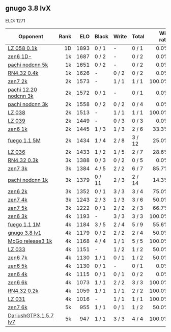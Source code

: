 ## gnugo 3.8 lvX ##

ELO: 1271

Opponent | Rank | ELO | Black | Write | Total | Win rate
---------|-----:|----:|-------|-------|-------|-------:
[LZ 058 0.1k](LZ%20058%200.1k.md) | 1D | 1893 | 0 / 1 | - | 0 / 1 | 0.0%
[zen6 1D-](zen6%201D-.md) | 1k | 1687 | 0 / 2 | - | 0 / 2 | 0.0%
[pachi nodcnn 5k](pachi%20nodcnn%205k.md) | 1k | 1651 | 0 / 2 | - | 0 / 2 | 0.0%
[RN4.32 0.4k](RN4.32%200.4k.md) | 1k | 1626 | - | 0 / 2 | 0 / 2 | 0.0%
[zen7 2k](zen7%202k.md) | 2k | 1573 | - | 1 / 1 | 1 / 1 | 100.0%
[pachi 12.20 nodcnn 3k](pachi%2012.20%20nodcnn%203k.md) | 2k | 1572 | 0 / 1 | - | 0 / 1 | 0.0%
[pachi nodcnn 3k](pachi%20nodcnn%203k.md) | 2k | 1558 | 0 / 2 | 0 / 2 | 0 / 4 | 0.0%
[LZ 038](LZ%20038.md) | 2k | 1513 | - | 1 / 1 | 1 / 1 | 100.0%
[LZ 039](LZ%20039.md) | 2k | 1449 | - | 0 / 3 | 0 / 3 | 0.0%
[zen6 1k](zen6%201k.md) | 2k | 1445 | 1 / 3 | 1 / 3 | 2 / 6 | 33.3%
[fuego 1.1 5M](fuego%201.1%205M.md) | 2k | 1434 | 1 / 4 | 2 / 8 | 3 / 12 | 25.0%
[LZ 036](LZ%20036.md) | 2k | 1433 | 1 / 2 | 1 / 5 | 2 / 7 | 28.6%
[RN4.32 0.3k](RN4.32%200.3k.md) | 3k | 1388 | 0 / 3 | 0 / 2 | 0 / 5 | 0.0%
[zen7 3k](zen7%203k.md) | 3k | 1384 | 4 / 5 | 2 / 2 | 6 / 7 | 85.7%
[pachi nodcnn 1k](pachi%20nodcnn%201k.md) | 3k | 1379 | 0 / 11 | 2 / 3 | 2 / 14 | 14.3%
[zen6 2k](zen6%202k.md) | 3k | 1352 | 0 / 1 | 3 / 3 | 3 / 4 | 75.0%
[zen7 4k](zen7%204k.md) | 3k | 1243 | 2 / 3 | 1 / 3 | 3 / 6 | 50.0%
[zen7 5k](zen7%205k.md) | 3k | 1222 | 0 / 1 | 2 / 2 | 2 / 3 | 66.7%
[zen6 3k](zen6%203k.md) | 4k | 1193 | - | 3 / 3 | 3 / 3 | 100.0%
[fuego 1.1 1M](fuego%201.1%201M.md) | 4k | 1184 | 3 / 5 | 2 / 4 | 5 / 9 | 55.6%
[gnugo 3.8 lv1](gnugo%203.8%20lv1.md) | 4k | 1179 | 0 / 2 | 2 / 2 | 2 / 4 | 50.0%
[MoGo release3 1k](MoGo%20release3%201k.md) | 4k | 1168 | 4 / 4 | 1 / 1 | 5 / 5 | 100.0%
[LZ 033](LZ%20033.md) | 4k | 1151 | - | 1 / 2 | 1 / 2 | 50.0%
[zen6 7k](zen6%207k.md) | 4k | 1130 | 1 / 1 | 0 / 1 | 1 / 2 | 50.0%
[zen6 5k](zen6%205k.md) | 4k | 1130 | 0 / 1 | - | 0 / 1 | 0.0%
[zen6 4k](zen6%204k.md) | 4k | 1115 | 0 / 1 | 0 / 1 | 0 / 2 | 0.0%
[zen6 6k](zen6%206k.md) | 4k | 1073 | 1 / 1 | 2 / 2 | 3 / 3 | 100.0%
[RN4.32 0.2k](RN4.32%200.2k.md) | 4k | 1059 | 1 / 1 | 1 / 1 | 2 / 2 | 100.0%
[LZ 031](LZ%20031.md) | 4k | 1016 | - | 1 / 1 | 1 / 1 | 100.0%
[zen7 6k](zen7%206k.md) | 5k | 955 | 1 / 1 | 0 / 1 | 1 / 2 | 50.0%
[DariushGTP3.1.5.7 lv7](DariushGTP3.1.5.7%20lv7.md) | 5k | 947 | 1 / 1 | 3 / 3 | 4 / 4 | 100.0%
